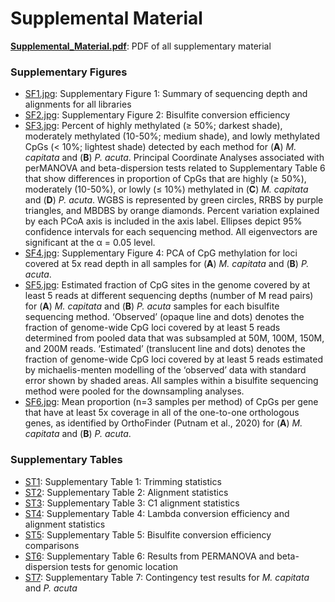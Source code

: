 # Supplemental Material

**[Supplemental_Material.pdf](https://github.com/hputnam/Meth_Compare/blob/master/output/supplemental-material/Supplemental_Material.pdf)**: PDF of all supplementary material

### Supplementary Figures
- [SF1.jpg](https://github.com/hputnam/Meth_Compare/blob/master/output/supplemental-material/SF1.jpg): Supplementary Figure 1: Summary of sequencing depth and alignments for all libraries
- [SF2.jpg](https://github.com/hputnam/Meth_Compare/blob/master/output/supplemental-material/SF2.jpg): Supplementary Figure 2: Bisulfite conversion efficiency
- [SF3.jpg](https://github.com/hputnam/Meth_Compare/blob/master/output/supplemental-material/SF3.jpg): Percent of highly methylated (≥ 50%; darkest shade), moderately methylated (10-50%; medium shade), and lowly methylated CpGs (< 10%; lightest shade) detected by each method for (**A**) *M. capitata* and (**B**) *P. acuta*. Principal Coordinate Analyses associated with perMANOVA and beta-dispersion tests related to Supplementary Table 6 that show differences in proportion of CpGs that are highly (≥ 50%), moderately (10-50%), or lowly (≤ 10%) methylated in (**C**) *M. capitata* and (**D**) *P. acuta*. WGBS is represented by green circles, RRBS by purple triangles, and MBDBS by orange diamonds. Percent variation explained by each PCoA axis is included in the axis label. Ellipses depict 95% confidence intervals for each sequencing method. All eigenvectors are significant at the α = 0.05 level.
- [SF4.jpg](https://github.com/hputnam/Meth_Compare/blob/master/output/supplemental-material/SF4.jpg): Supplementary Figure 4: PCA of CpG methylation for loci covered at 5x read depth in all samples for (**A**) *M. capitata* and (**B**) *P. acuta*.
- [SF5.jpg](https://github.com/hputnam/Meth_Compare/blob/master/output/supplemental-material/SF5.jpg): Estimated fraction of CpG sites in the genome covered by at least 5 reads at different sequencing depths (number of M read pairs) for (**A**) *M. capitata* and (**B**) *P. acuta* samples for each bisulfite sequencing method. ‘Observed’ (opaque line and dots) denotes the fraction of genome-wide CpG loci covered by at least 5 reads determined from pooled data that was subsampled at 50M, 100M, 150M, and 200M reads. ‘Estimated’ (translucent line and dots) denotes the fraction of genome-wide CpG loci covered by at least 5 reads estimated by michaelis-menten modelling of the ‘observed’ data with standard error shown by shaded areas. All samples within a bisulfite sequencing method were pooled for the downsampling analyses.
- [SF6.jpg](https://github.com/hputnam/Meth_Compare/blob/master/output/supplemental-material/SF6.jpg): Mean proportion (n=3 samples per method) of CpGs per gene that have at least 5x coverage in all of the one-to-one orthologous genes, as identified by OrthoFinder (Putnam et al., 2020) for (**A**) *M. capitata* and (**B**) *P. acuta*. 

### Supplementary Tables
- [ST1](https://github.com/hputnam/Meth_Compare/blob/master/output/supplemental-material/ST1.csv): Supplementary Table 1: Trimming statistics
- [ST2](https://github.com/hputnam/Meth_Compare/blob/master/output/supplemental-material/ST2.csv): Supplementary Table 2: Alignment statistics
- [ST3](https://github.com/hputnam/Meth_Compare/blob/master/output/supplemental-material/ST3.csv): Supplementary Table 3: C1 alignment statistics
- [ST4](https://github.com/hputnam/Meth_Compare/blob/master/output/supplemental-material/ST4.csv): Supplementary Table 4: Lambda conversion efficiency and alignment statistics
- [ST5](https://github.com/hputnam/Meth_Compare/blob/master/output/supplemental-material/ST5.csv): Supplementary Table 5: Bisulfite conversion efficiency comparisons
- [ST6](https://github.com/hputnam/Meth_Compare/blob/master/output/supplemental-material/ST6.csv): Supplementary Table 6: Results from PERMANOVA and beta-dispersion tests for genomic location
- [ST7](https://github.com/hputnam/Meth_Compare/blob/master/output/supplemental-material/ST7.csv): Supplementary Table 7: Contingency test results for _M. capitata_ and _P. acuta_
